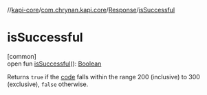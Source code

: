 //[kapi-core](../../../index.md)/[com.chrynan.kapi.core](../index.md)/[Response](index.md)/[isSuccessful](is-successful.md)

# isSuccessful

[common]\
open fun [isSuccessful](is-successful.md)(): [Boolean](https://kotlinlang.org/api/latest/jvm/stdlib/kotlin/-boolean/index.html)

Returns `true` if the [code](code.md) falls within the range 200 (inclusive) to 300 (exclusive), `false` otherwise.
